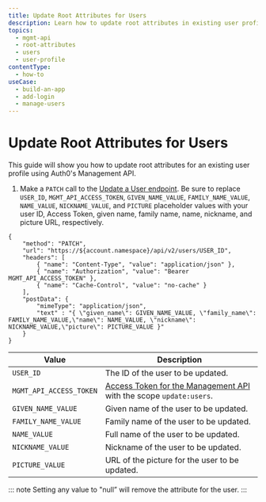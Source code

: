 ```yaml
---
title: Update Root Attributes for Users
description: Learn how to update root attributes in existing user profiles using the Auth0 Management API.
topics:
  - mgmt-api
  - root-attributes
  - users
  - user-profile
contentType:
  - how-to
useCase:
  - build-an-app
  - add-login
  - manage-users
---
```

# Update Root Attributes for Users

This guide will show you how to update root attributes for an existing user profile using Auth0's Management API.

1. Make a `PATCH` call to the [Update a User endpoint](/api/management/v2#!/Users/patch_users_by_id). Be sure to replace `USER_ID`, `MGMT_API_ACCESS_TOKEN`, `GIVEN_NAME_VALUE`, `FAMILY_NAME_VALUE`, `NAME_VALUE`, `NICKNAME_VALUE`, and `PICTURE` placeholder values with your user ID, Access Token, given name, family name, name, nickname, and picture URL, respectively.

```har
{
	"method": "PATCH",
	"url": "https://${account.namespace}/api/v2/users/USER_ID",
    "headers": [
  	    { "name": "Content-Type", "value": "application/json" },
  	    { "name": "Authorization", "value": "Bearer MGMT_API_ACCESS_TOKEN" },
  	    { "name": "Cache-Control", "value": "no-cache" }
	],
	"postData": {
        "mimeType": "application/json",
        "text" : "{ \"given_name\": GIVEN_NAME_VALUE, \"family_name\": FAMILY_NAME_VALUE,\"name\": NAME_VALUE, \"nickname\": NICKNAME_VALUE,\"picture\": PICTURE_VALUE }"
	}
}
```

| **Value** | **Description** |
| - | - |
| `USER_ID` | Τhe ID of the user to be updated. |
| `MGMT_API_ACCESS_TOKEN`  | [Access Token for the Management API](/api/management/v2/tokens) with the scope `update:users`. |
| `GIVEN_NAME_VALUE` | Given name of the user to be updated. |
| `FAMILY_NAME_VALUE` | Family name of the user to be updated. |
| `NAME_VALUE` | Full name of the user to be updated. |
| `NICKNAME_VALUE` | Nickname of the user to be updated. |
| `PICTURE_VALUE` | URL of the picture for the user to be updated. |

::: note
Setting any value to "null” will remove the attribute for the user.
:::